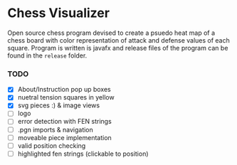 # Chess Visualizer
Open source chess program devised to create a psuedo heat map of a chess board with color representation of attack and defense values of each square. Program is written is javafx and release files of the program can be found in the `release` folder.

### TODO
- [x] About/Instruction pop up boxes
- [x] nuetral tension squares in yellow
- [x] svg pieces :) & image views
- [ ] logo
- [ ] error detection with FEN strings
- [ ] .pgn imports & navigation
- [ ] moveable piece implementation
- [ ] valid position checking
- [ ] highlighted fen strings (clickable to position)
